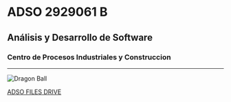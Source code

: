 # ADSO 2929061 B
## Análisis y Desarrollo de Software
### Centro de Procesos Industriales y Construccion


---


![Dragon Ball](https://tinyurl.com/3dxec792)

[ADSO FILES DRIVE](https://tinyurl.com/wnkk334u)